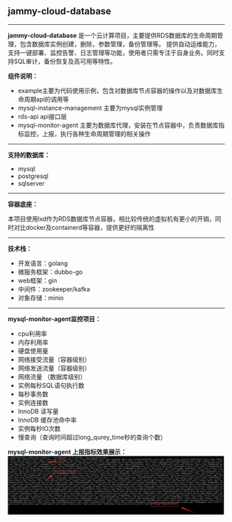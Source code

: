 ## jammy-cloud-database

-----------------------
**jammy-cloud-database** 是一个云计算项目，主要提供RDS数据库的生命周期管理，包含数据库实例创建，删除，参数管理，备份管理等。
提供自动运维能力，支持一键部署、监控告警、日志管理等功能，使用者只需专注于自身业务。同时支持SQL审计，备份恢复及高可用等特性。

**组件说明：**
- example主要为代码使用示例，包含对数据库节点容器的操作以及对数据库生命周期api的调用等
- mysql-instance-management 主要为mysql实例管理
- rds-api api接口层
- mysql-monitor-agent 主要为数据库代理，安装在节点容器中，负责数据库指标监控，上报，执行各种生命周期管理的相关操作

-------------------------
**支持的数据库：**
- mysql
- postgresql
- sqlserver
-------------------------
**容器底座：**

本项目使用lxd作为RDS数据库节点容器，相比较传统的虚拟机有更小的开销，同时对比docker及containerd等容器，提供更好的隔离性

-------------------------
**技术栈：**
- 开发语言：golang
- 微服务框架：dubbo-go
- web框架：gin
- 中间件：zookeeper/kafka
- 对象存储：minio

--------------------------
**mysql-monitor-agent监控项目：**

- cpu利用率
- 内存利用率
- 硬盘使用量
- 网络接受流量（容器级别）
- 网络发送流量（容器级别）
- 网络流量 （数据库级别）
- 实例每秒SQL语句执行数
- 每秒事务数
- 实例连接数
- InnoDB 读写量
- InnoDB 缓存池命中率
- 实例每秒IO次数
- 慢查询（查询时间超过long_qurey_time秒的查询个数）

**mysql-monitor-agent 上报指标效果展示：**
![指标截图](./kafka-metric.png)